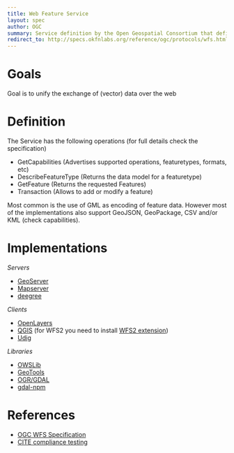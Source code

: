 ```yaml
---
title: Web Feature Service
layout: spec
author: OGC
summary: Service definition by the Open Geospatial Consortium that defines exchange (vector) data
redirect_to: http://specs.okfnlabs.org/reference/ogc/protocols/wfs.html
---
```


Goals
=====

Goal is to unify the exchange of (vector) data over the web

Definition
==========

The Service has the following operations (for full details check the specification)

* GetCapabilities (Advertises supported operations, featuretypes, formats, etc)
* DescribeFeatureType (Returns the data model for a featuretype)
* GetFeature (Returns the requested Features)
* Transaction (Allows to add or modify a feature)

Most common is the use of GML as encoding of feature data. However most of the implementations also support GeoJSON, GeoPackage, CSV and/or KML (check capabilities).

Implementations
===============

_Servers_
* [GeoServer](http://geoserver.org)
* [Mapserver](http://mapserver.org)
* [deegree](http://deegree.org)

_Clients_
* [OpenLayers](http://openlayers.org)
* [QGIS](http://qgis.org) (for WFS2 you need to install [WFS2 extension](https://plugins.qgis.org/plugins/wfsclient))
* [Udig](http://udig.org)

_Libraries_
* [OWSLib](http://geopython.github.io/OWSLib)
* [GeoTools](http://geotools.org)
* [OGR/GDAL](http://gdal.org)
* [gdal-npm](https://www.npmjs.com/package/gdal)

References
==========

* [OGC WFS Specification](http://www.opengeospatial.org/standards/wfs)
* [CITE compliance testing](https://github.com/opengeospatial/teamengine)
